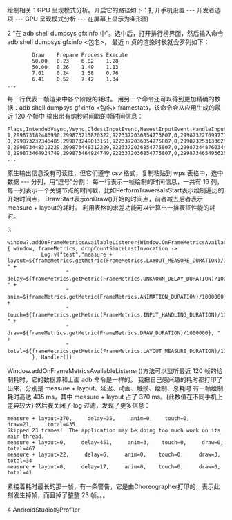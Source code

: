 
绘制相关
1 GPU 呈现模式分析。开启它的路径如下：打开手机设置 --- 开发者选项 --- GPU 呈现模式分析 --- 在屏幕上显示为条形图

2 “在 adb shell dumpsys gfxinfo 中”。选中后，打开排行榜界面，然后输入命令adb shell dumpsys gfxinfo <包名>，
 最近 n 贞的渲染时长就会罗列如下：
```
        Draw    Prepare Process Execute
        50.00   0.23    6.82    1.28
        50.00   0.26    1.49    1.13
        7.01    0.24    1.58    0.76
        6.41    0.52    7.42    1.34
...
```
每一行代表一帧渲染中各个阶段的耗时。
用另一个命令还可以得到更加精确的数据：adb shell dumpsys gfxinfo <包名> framestats，该命令会从应用生成的最近 120 个帧中
  输出带有纳秒时间戳的帧时间信息：
```
Flags,IntendedVsync,Vsync,OldestInputEvent,NewestInputEvent,HandleInputStart,AnimationStart,PerformTraversalsStart,DrawStart,SyncQueued,SyncStart,IssueDrawCommandsStart,SwapBuffers,FrameCompleted,DequeueBufferDuration,QueueBufferDuration,
1,299873182486990,299873215820322,9223372036854775807,0,299873227699771,299873227750761,299873228134563,299873242278000,299873243236959,299873243432011,299873243482063,299873244517375,299873245505396,62000,670000,
0,299873232346485,299873249013151,9223372036854775807,0,299873253133625,299873253191177,299873253443990,299873418812375,299873433404406,299873433753313,299873434022167,299873435099667,299873435955448,71000,453000,
0,299873448312229,299873448312229,9223372036854775807,0,299873448760344,299873448798573,299873449290656,299873449438469,299873449500969,299873449733261,299873449909979,299873450770344,299873451478625,65000,264000,
0,299873464924749,299873464924749,9223372036854775807,0,299873465493625,299873465550292,299873466377896,299873466594511,299873466643417,299873466932115,299873468812427,299873475972792,299873476852011,145000,198000,
...
```
原生输出信息没有可读性，但它们遵守 csv 格式，复制粘贴到 wps 表格中，选中 数据 --- 分列，用“逗号”分割：
每一行表示一帧绘制的时间信息，一共有 16 列，每一列表示一个关键节点的时间戳，比如PerformTraversalsStart表示绘制遍历的开始时间点，
DrawStart表示onDraw()开始的时间点，前者减去后者表示measure + layout的耗时。
利用表格的求差功能可以计算出一排表征性能的耗时。

3
```
window?.addOnFrameMetricsAvailableListener(Window.OnFrameMetricsAvailableListener { window, frameMetrics, dropCountSinceLastInvocation ->
           Log.v("test","measure + layout=${frameMetrics.getMetric(FrameMetrics.LAYOUT_MEASURE_DURATION)/1000000}, " +
                   "    delay=${frameMetrics.getMetric(FrameMetrics.UNKNOWN_DELAY_DURATION)/1000000}, " +
                   "    anim=${frameMetrics.getMetric(FrameMetrics.ANIMATION_DURATION)/1000000}," +
                   "    touch=${frameMetrics.getMetric(FrameMetrics.INPUT_HANDLING_DURATION)/1000000}, " +
                   "    draw=${frameMetrics.getMetric(FrameMetrics.DRAW_DURATION)/1000000}, " +
                   "    total=${frameMetrics.getMetric(FrameMetrics.LAYOUT_MEASURE_DURATION)/1000000}")
        }, Handler())
```
Window.addOnFrameMetricsAvailableListener()方法可以监听最近 120 帧的绘制耗时，它的数据源和上面 adb 命令是一样的。
我把自己感兴趣的耗时都打印了出来，分别是 measure + layout、延迟、动画、触摸、绘制、总耗时
有一帧绘制耗时高达 435 ms，其中 measure + layout 占了 370 ms。(此数值在不同手机上差异较大)
然后我关闭了 log 过滤，发现了更多信息：
```
measure + layout=370,     delay=35,     anim=0,    touch=0,     draw=21,     total=435
Skipped 23 frames!  The application may be doing too much work on its main thread.
measure + layout=0,     delay=451,     anim=3,    touch=0,     draw=0,     total=467
measure + layout=22,     delay=6,     anim=0,    touch=0,     draw=3,     total=34
measure + layout=0,     delay=17,     anim=0,    touch=0,     draw=0,     total=41
```
紧接着耗时最长的那一帧，有一条警告，它是由Choreographer打印的，表示此刻发生掉帧，而且掉了整整 23 帧。。。

4 AndroidStudio的Profiler




